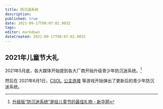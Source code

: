 ```yaml
---
title: 防沉迷系统
description: 
published: true
date: 2021-09-17T00:07:02.903Z
tags: 
editor: markdown
dateCreated: 2021-09-17T00:07:02.903Z
---
```


## 2021年儿童节大礼

2021年5月底，各大媒体开始提到各大厂商开始升级青少年防沉迷系统。[^c_112]

[^c_112]: [升级版“防沉迷系统”是给儿童节的最佳礼物 - 新华网](https://web.archive.org/web/20210916160221/http://www.xinhuanet.com/comments/2021-05/26/c_1127491587.htm)

然后在 2021年6月1日，[CSOL](../game/CSOL.md), [公主连接](../game/公主连结Re_Dive.md) 等游戏开始弹出了更新后的青少年防沉迷系统。
